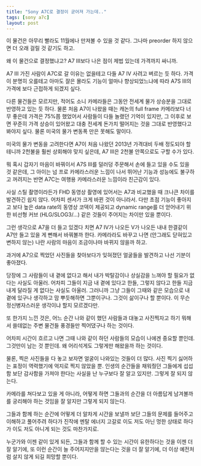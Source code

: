 ```yaml
---
title: "Sony A7C로 결정이 굳어져 가는데.."
tags: [sony a7c]
layout: post
---
```


이 물건은 아무리 빨라도 11월에나 만져볼 수 있을 것 같다. 그나마 preorder 하지 않으면 더 오래 걸릴 것 같기도 하고. 

왜 이 물건으로 결정했냐고? A7 III보다 나은 점이 제법 있는데 가격까지 싸니까.

A7 III 가진 사람이 A7C로 갈 이유는 없을테고 다들 A7 IV 사려고 벼르는 듯 하다. 가격이 분명히 오를테고 아마도 잘은 몰라도 기능이 얼마나 향상되었느냐에 따라 A7S III의 가격에 보다 근접하게 되겠지 싶다. 

다른 물건들은 모르지만, 적어도 소니 카메라들은 그동안 전세계 물가 상승분을 그대로 반영하고 있는 듯 하다. 물론 처음 A7이 나왔을 때는 캐논의 full frame 카메라보다 너무 좋은데 가격은 75%쯤 했었어서 사람들이 다들 놀랬던 기억이 있지만, 그 이후로 보면 꾸준히 가격 상승이 있어왔고 대충 전세계 돈가치 떨어지는 것을 그대로 반영했다고 봐야지 싶다. 물론 미국의 물가 변동폭 만은 못해도 말이다. 

미국의 물가 변동을 고려한다면 A7이 처음 나왔던 2013년 가격대비 두배 정도되야 할테니까 2천불을 훨씬 상회해야 맞지 싶은데, A7 III은 2천불 안쪽으로도 구할 수가 있다. 

뭐 혹시 갑자기 마음이 바꿔이서 A7S III를 덜러덩 주문해서 손에 들고 있을 수도 있을 것 같은데, 그 아이는 넘 프로 카메라스러운 느낌이 나서 뛰어난 기능과 성능에도 불구하고 꺼려지는 반면 A7C는 여행용 카메라스러운 느낌이라 친근감이 있다.

사실 스틸 촬영이라든가 FHD 동영상 촬영에 있어서는 A7과 비교했을 때 크나큰 차이를 발견하긴 쉽지 않다. 어차피 센서가 크게 바뀐 것이 아니라서. 다만 초점 기능이 좋아지고 보다 높은 data rate의 동영상 코덱이 제공되고 dynamic range를 더 얻어내기 위한 비선형 커브 (HLG/SLOG3/...) 같은 것들이 주어지는 차이만 있을 뿐이다. 

그런 생각으로 A7을 더 들고 있겠다 치면 A7 IV가 나오든 V가 나오든 내내 한결같이 A7만 들고 있을 게 뻔해서 바꿔볼까 한다. 카메라라도 바꾸고 나면 (안그래도 닫혀있고 변하지 않는) 나란 사람의 마음이 조금이나마 바뀌지 않을까 하고.

과거에 A7으로 찍었던 사진들을 찾아보다가 잊혀졌던 얼굴들을 발견하고 나선 기분이 좋아졌다. 

당장에 그 사람들이 내 곁에 없다고 해서 내가 박탈감이나 상실감을 느껴야 할 필요가 없다는 사실도 아울러. 어차피 그들이 지금 내 곁에 있다고 한들, 그렇지 않다고 한들 지금 내게 달라질 게 없다는 사실도 아울러. 그러니까 그냥 그들이 그때와 같은 모습으로 내 곁에 있구나 생각하고 맘 뿌듯해하면 그뿐이구나. 그것이 삶이구나 할 뿐이다. 이 무슨 정신병자스러운 생각이냐 할지 모르겠다만.

또 한가지 느낀 것은, 어느 순간 나와 같이 했던 사람들과 대놓고 사진찍자고 하기 뭐해서 쓸데없는 주변 물건들 풍경들만 찍어댔구나 하는 것이다. 

어차피 시간이 흐르고 나면 그때 나와 같이 하던 사람들의 모습이 나에겐 중요할 뿐인데. 그것만이 남는 것 뿐인데. 왜 어리석게도 그렇게만 해왔을까 하는 것이다.

물론, 찍은 사진들을 다 놓고 보자면 얼굴이 나와있는 것들이 더 많다. 사진 찍기 싫어하는 표정이 역력했기에 억지로 찍지 않았을 뿐. 인생의 순간들을 채워줬던 그들에게 섭섭함 보단 감사함을 가져야 한다는 사실을 난 누구보다 잘 알고 있지만. 그렇게 잘 되지 않는다. 

카메라를 쳐다보고 있을 게 아니라, 어떻게 하면 그들과의 순간을 더 아름답게 남겨볼까를 궁리해야 하는 것임을 잘 알지만 그렇게 되지 않는다.

그들과 함께 하는 순간에 어떻게 더 알차게 시간을 보낼까 보단 그들의 문제를 들어주고 이해하고 풀어주려 하다가 진작에 멘탈 에너지 고갈로 이도 저도 아닌 멍한 상태로 하다가 이도 저도 아니게 되는 것도 마찬가지로.

누군가와 이젠 같이 있게 되든, 그들과 함께 할 수 있는 시간이 유한하다는 것을 이젠 더 잘 알기에, 또 이런 순간이 늘 주어지지만을 않는다는 것을 더 잘 알기에,  더 이상 예전처럼 살지 않게 되길 희망할 뿐이다. 
